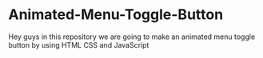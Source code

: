 # Animated-Menu-Toggle-Button
Hey guys in this repository we are going to make an animated menu toggle button by using HTML CSS and JavaScript
